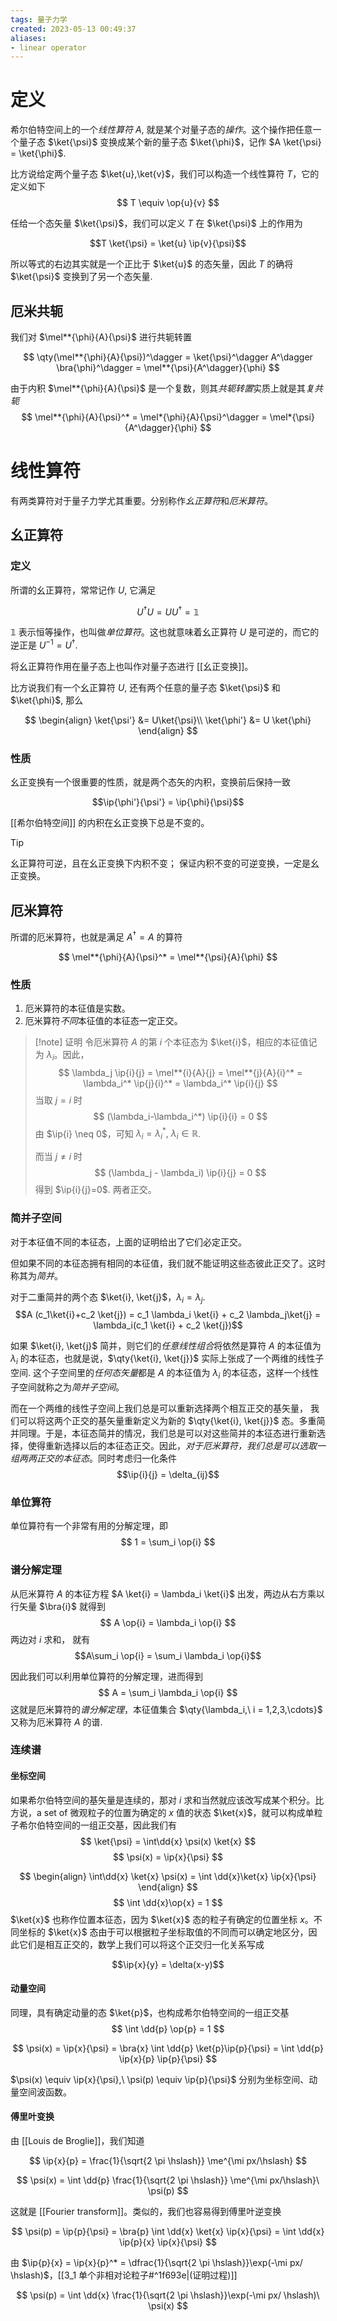 ```yaml
---
tags: 量子力学
created: 2023-05-13 00:49:37
aliases:
- linear operator
---
```


# 定义

希尔伯特空间上的一个*线性算符* $A$, 就是某个对量子态的*操作*。这个操作把任意一个量子态 $\ket{\psi}$ 变换成某个新的量子态 $\ket{\phi}$，记作 $A \ket{\psi} = \ket{\phi}$.

比方说给定两个量子态 $\ket{u},\ket{v}$，我们可以构造一个线性算符 $T$，它的定义如下
$$
T \equiv \op{u}{v}
$$

任给一个态矢量 $\ket{\psi}$，我们可以定义 $T$ 在 $\ket{\psi}$ 上的作用为

$$T \ket{\psi} = \ket{u} \ip{v}{\psi}$$

所以等式的右边其实就是一个正比于 $\ket{u}$ 的态矢量，因此 $T$ 的确将 $\ket{\psi}$ 变换到了另一个态矢量.

## 厄米共轭

我们对 $\mel**{\phi}{A}{\psi}$ 进行共轭转置

$$
\qty(\mel**{\phi}{A}{\psi})^\dagger
= \ket{\psi}^\dagger A^\dagger \bra{\phi}^\dagger = \mel**{\psi}{A^\dagger}{\phi}
$$

由于内积 $\mel**{\phi}{A}{\psi}$ 是一个复数，则其*共轭转置*实质上就是其*复共轭*
$$
\mel**{\phi}{A}{\psi}^* 
= \mel*{\phi}{A}{\psi}^\dagger
= \mel*{\psi}{A^\dagger}{\phi}
$$

# 线性算符

有两类算符对于量子力学尤其重要。分别称作*幺正算符*和*厄米算符*。

## 幺正算符

### 定义

所谓的幺正算符，常常记作 $U$, 它满足

$$U^\dagger U = UU^\dagger = \mathbb{1}$$

$\mathbb{1}$ 表示恒等操作，也叫做*单位算符*。这也就意味着幺正算符 $U$ 是可逆的，而它的逆正是 $U^{-1}=U^\dagger$.

将幺正算符作用在量子态上也叫作对量子态进行 [[幺正变换]]。

比方说我们有一个幺正算符 $U$, 还有两个任意的量子态 $\ket{\psi}$ 和 $\ket{\phi}$, 那么

$$
\begin{align}
	\ket{\psi'} &= U\ket{\psi}\\
	\ket{\phi'} &= U \ket{\phi}
\end{align}
$$

### 性质
幺正变换有一个很重要的性质，就是两个态矢的内积，变换前后保持一致

$$\ip{\phi'}{\psi'} = \ip{\phi}{\psi}$$

[[希尔伯特空间]] 的内积在幺正变换下总是不变的。

> [!tip]
> 幺正算符可逆，且在幺正变换下内积不变；
> 保证内积不变的可逆变换，一定是幺正变换。

## 厄米算符

所谓的厄米算符，也就是满足 $A^\dagger=A$ 的算符

$$
\mel**{\phi}{A}{\psi}^* = \mel**{\psi}{A}{\phi}
$$
### 性质

1. 厄米算符的本征值是实数。
2. 厄米算符*不同*本征值的本征态一定正交。

> [!note] 证明
> 令厄米算符 $A$ 的第 $i$ 个本征态为 $\ket{i}$，相应的本征值记为 $\lambda_i$。因此，
> $$
> \lambda_j \ip{i}{j} = \mel**{i}{A}{j} = \mel**{j}{A}{i}^*
> = \lambda_i^* \ip{j}{i}^* = \lambda_i^* \ip{i}{j}
> $$
> 当取 $j=i$ 时
> $$
> (\lambda_i-\lambda_i^*) \ip{i}{i} = 0
> $$
> 由 $\ip{i} \neq 0$，可知 $\lambda_i = \lambda_i^*,\ \lambda_i \in \mathbb{R}$.
>
> 而当 $j \neq i$ 时
> $$
> (\lambda_j - \lambda_i) \ip{i}{j} = 0
> $$
> 得到 $\ip{i}{j}=0$. 两者正交。

### 简并子空间

对于本征值不同的本征态，上面的证明给出了它们必定正交。

但如果不同的本征态拥有相同的本征值，我们就不能证明这些态彼此正交了。这时称其为*简并*。

对于二重简并的两个态 $\ket{i}, \ket{j}$，$\lambda_i = \lambda_j$.
$$A (c_1\ket{i}+c_2 \ket{j}) = c_1 \lambda_i \ket{i} + c_2 \lambda_j\ket{j} = \lambda_i(c_1 \ket{i} + c_2 \ket{j})$$

如果 $\ket{i}, \ket{j}$ 简并，则它们的*任意线性组合*将依然是算符 $A$ 的本征值为 $\lambda_i$ 的本征态，也就是说，$\qty{\ket{i}, \ket{j}}$ 实际上张成了一个两维的线性子空间. 这个子空间里的*任何态矢量*都是 $A$ 的本征值为 $\lambda_i$ 的本征态，这样一个线性子空间就称之为*简并子空间*。

而在一个两维的线性子空间上我们总是可以重新选择两个相互正交的基矢量， 我们可以将这两个正交的基矢量重新定义为新的 $\qty{\ket{i}, \ket{j}}$ 态。多重简并同理。于是，本征态简并的情况，我们总是可以对这些简并的本征态进行重新选择，使得重新选择以后的本征态正交。因此，*对于厄米算符，我们总是可以选取一组两两正交的本征态*。同时考虑归一化条件
$$\ip{i}{j} = \delta_{ij}$$

### 单位算符

单位算符有一个非常有用的分解定理，即
$$
1 = \sum_i \op{i}
$$

### 谱分解定理

从厄米算符 $A$ 的本征方程 $A \ket{i} = \lambda_i \ket{i}$ 出发，两边从右方乘以行矢量 $\bra{i}$ 就得到
$$
A \op{i} = \lambda_i \op{i}
$$
两边对 $i$ 求和， 就有
$$A\sum_i \op{i} = \sum_i \lambda_i \op{i}$$


因此我们可以利用单位算符的分解定理，进而得到
$$
A = \sum_i \lambda_i \op{i}
$$
这就是厄米算符的*谱分解定理*，本征值集合 $\qty{\lambda_i,\ i = 1,2,3,\cdots}$ 又称为厄米算符 $A$ 的谱.

### 连续谱

#### 坐标空间

如果希尔伯特空间的基矢量是连续的，那对 $i$ 求和当然就应该改写成某个积分。比方说，a set of 微观粒子的位置为确定的 $x$ 值的状态 $\ket{x}$，就可以构成单粒子希尔伯特空间的一组正交基，因此我们有
$$
\ket{\psi} = \int\dd{x} \psi(x) \ket{x}
$$
$$
\psi(x) = \ip{x}{\psi}
$$

$$
\begin{align}
	\int\dd{x} \ket{x} \psi(x) = \int \dd{x}\ket{x} \ip{x}{\psi}
\end{align}
$$
$$
\int \dd{x}\op{x} = 1
$$
$\ket{x}$ 也称作位置本征态，因为 $\ket{x}$ 态的粒子有确定的位置坐标 $x$。不同坐标的 $\ket{x}$ 态由于可以根据粒子坐标取值的不同而可以确定地区分，因此它们是相互正交的，数学上我们可以将这个正交归一化关系写成

$$\ip{x}{y} = \delta(x-y)$$

#### 动量空间

同理，具有确定动量的态 $\ket{p}$，也构成希尔伯特空间的一组正交基
$$
\int \dd{p} \op{p} = 1
$$

$$
\psi(x) = \ip{x}{\psi}
= \bra{x} \int \dd{p} \ket{p}\ip{p}{\psi}
= \int \dd{p} \ip{x}{p} \ip{p}{\psi}
$$

$\psi(x) \equiv \ip{x}{\psi},\ \psi(p) \equiv \ip{p}{\psi}$ 分别为坐标空间、动量空间波函数。

#### 傅里叶变换

由 [[Louis de Broglie]]，我们知道

$$
\ip{x}{p} = \frac{1}{\sqrt{2 \pi \hslash}} \me^{\mi px/\hslash}
$$

$$
\psi(x) = \int \dd{p} \frac{1}{\sqrt{2 \pi \hslash}} \me^{\mi px/\hslash}\ \psi(p)
$$

这就是 [[Fourier transform]]。类似的，我们也容易得到傅里叶逆变换

$$
\psi(p) = \ip{p}{\psi} = \bra{p} \int \dd{x} \ket{x} \ip{x}{\psi} = \int \dd{x} \ip{p}{x} \ip{x}{\psi}
$$

由 $\ip{p}{x} = \ip{x}{p}^* = \dfrac{1}{\sqrt{2 \pi \hslash}}\exp(-\mi px/ \hslash)$，[[3_1 单个非相对论粒子#^1f693e|(证明过程)]]

$$
\psi(p) = \int \dd{x} \frac{1}{\sqrt{2 \pi \hslash}}\exp(-\mi px/ \hslash)\ \psi(x)
$$

